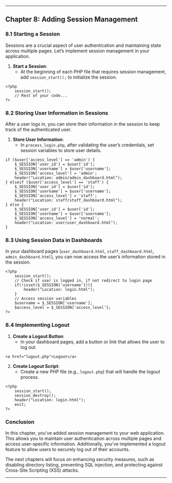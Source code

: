 <hr>
<h2 id="chapter-8-adding-session-management">Chapter 8: Adding Session Management</h2>
<h3 id="starting-a-session">8.1 Starting a Session</h3>
<p>Sessions are a crucial aspect of user authentication and maintaining state across multiple pages. Let’s implement session management in your application.</p>
<ol>
<li><strong>Start a Session</strong>:
<ul>
<li>At the beginning of each PHP file that requires session management, add <code>session_start();</code> to initialize the session.</li>
</ul>
</li>
</ol>
<pre class=" language-php"><code class="prism  language-php"><span class="token php language-php"><span class="token delimiter important">&lt;?php</span>
    <span class="token function">session_start</span><span class="token punctuation">(</span><span class="token punctuation">)</span><span class="token punctuation">;</span>
    <span class="token comment">// Rest of your code...</span>
<span class="token delimiter important">?&gt;</span></span>
</code></pre>
<h3 id="storing-user-information-in-sessions">8.2 Storing User Information in Sessions</h3>
<p>After a user logs in, you can store their information in the session to keep track of the authenticated user.</p>
<ol>
<li><strong>Store User Information</strong>:
<ul>
<li>In <code>process_login.php</code>, after validating the user’s credentials, set session variables to store user details.</li>
</ul>
</li>
</ol>
<pre class=" language-php"><code class="prism  language-php"><span class="token keyword">if</span> <span class="token punctuation">(</span><span class="token variable">$user</span><span class="token punctuation">[</span><span class="token string">'access_level'</span><span class="token punctuation">]</span> <span class="token operator">==</span> <span class="token string">'admin'</span><span class="token punctuation">)</span> <span class="token punctuation">{</span>
    <span class="token variable">$_SESSION</span><span class="token punctuation">[</span><span class="token string">'user_id'</span><span class="token punctuation">]</span> <span class="token operator">=</span> <span class="token variable">$user</span><span class="token punctuation">[</span><span class="token string">'id'</span><span class="token punctuation">]</span><span class="token punctuation">;</span>
    <span class="token variable">$_SESSION</span><span class="token punctuation">[</span><span class="token string">'username'</span><span class="token punctuation">]</span> <span class="token operator">=</span> <span class="token variable">$user</span><span class="token punctuation">[</span><span class="token string">'username'</span><span class="token punctuation">]</span><span class="token punctuation">;</span>
    <span class="token variable">$_SESSION</span><span class="token punctuation">[</span><span class="token string">'access_level'</span><span class="token punctuation">]</span> <span class="token operator">=</span> <span class="token string">'admin'</span><span class="token punctuation">;</span>
    <span class="token function">header</span><span class="token punctuation">(</span><span class="token string">"Location: admin/admin_dashboard.html"</span><span class="token punctuation">)</span><span class="token punctuation">;</span>
<span class="token punctuation">}</span> <span class="token keyword">elseif</span> <span class="token punctuation">(</span><span class="token variable">$user</span><span class="token punctuation">[</span><span class="token string">'access_level'</span><span class="token punctuation">]</span> <span class="token operator">==</span> <span class="token string">'staff'</span><span class="token punctuation">)</span> <span class="token punctuation">{</span>
    <span class="token variable">$_SESSION</span><span class="token punctuation">[</span><span class="token string">'user_id'</span><span class="token punctuation">]</span> <span class="token operator">=</span> <span class="token variable">$user</span><span class="token punctuation">[</span><span class="token string">'id'</span><span class="token punctuation">]</span><span class="token punctuation">;</span>
    <span class="token variable">$_SESSION</span><span class="token punctuation">[</span><span class="token string">'username'</span><span class="token punctuation">]</span> <span class="token operator">=</span> <span class="token variable">$user</span><span class="token punctuation">[</span><span class="token string">'username'</span><span class="token punctuation">]</span><span class="token punctuation">;</span>
    <span class="token variable">$_SESSION</span><span class="token punctuation">[</span><span class="token string">'access_level'</span><span class="token punctuation">]</span> <span class="token operator">=</span> <span class="token string">'staff'</span><span class="token punctuation">;</span>
    <span class="token function">header</span><span class="token punctuation">(</span><span class="token string">"Location: staff/staff_dashboard.html"</span><span class="token punctuation">)</span><span class="token punctuation">;</span>
<span class="token punctuation">}</span> <span class="token keyword">else</span> <span class="token punctuation">{</span>
    <span class="token variable">$_SESSION</span><span class="token punctuation">[</span><span class="token string">'user_id'</span><span class="token punctuation">]</span> <span class="token operator">=</span> <span class="token variable">$user</span><span class="token punctuation">[</span><span class="token string">'id'</span><span class="token punctuation">]</span><span class="token punctuation">;</span>
    <span class="token variable">$_SESSION</span><span class="token punctuation">[</span><span class="token string">'username'</span><span class="token punctuation">]</span> <span class="token operator">=</span> <span class="token variable">$user</span><span class="token punctuation">[</span><span class="token string">'username'</span><span class="token punctuation">]</span><span class="token punctuation">;</span>
    <span class="token variable">$_SESSION</span><span class="token punctuation">[</span><span class="token string">'access_level'</span><span class="token punctuation">]</span> <span class="token operator">=</span> <span class="token string">'normal'</span><span class="token punctuation">;</span>
    <span class="token function">header</span><span class="token punctuation">(</span><span class="token string">"Location: user/user_dashboard.html"</span><span class="token punctuation">)</span><span class="token punctuation">;</span>
<span class="token punctuation">}</span>
</code></pre>
<h3 id="using-session-data-in-dashboards">8.3 Using Session Data in Dashboards</h3>
<p>In your dashboard pages (<code>user_dashboard.html</code>, <code>staff_dashboard.html</code>, <code>admin_dashboard.html</code>), you can now access the user’s information stored in the session.</p>
<pre class=" language-php"><code class="prism  language-php"><span class="token php language-php"><span class="token delimiter important">&lt;?php</span>
    <span class="token function">session_start</span><span class="token punctuation">(</span><span class="token punctuation">)</span><span class="token punctuation">;</span>
    <span class="token comment">// Check if user is logged in, if not redirect to login page</span>
    <span class="token keyword">if</span><span class="token punctuation">(</span><span class="token operator">!</span><span class="token function">isset</span><span class="token punctuation">(</span><span class="token variable">$_SESSION</span><span class="token punctuation">[</span><span class="token string">'username'</span><span class="token punctuation">]</span><span class="token punctuation">)</span><span class="token punctuation">)</span><span class="token punctuation">{</span>
        <span class="token function">header</span><span class="token punctuation">(</span><span class="token string">"Location: login.html"</span><span class="token punctuation">)</span><span class="token punctuation">;</span>
    <span class="token punctuation">}</span>
    <span class="token comment">// Access session variables</span>
    <span class="token variable">$username</span> <span class="token operator">=</span> <span class="token variable">$_SESSION</span><span class="token punctuation">[</span><span class="token string">'username'</span><span class="token punctuation">]</span><span class="token punctuation">;</span>
    <span class="token variable">$access_level</span> <span class="token operator">=</span> <span class="token variable">$_SESSION</span><span class="token punctuation">[</span><span class="token string">'access_level'</span><span class="token punctuation">]</span><span class="token punctuation">;</span>
<span class="token delimiter important">?&gt;</span></span>
</code></pre>
<h3 id="implementing-logout">8.4 Implementing Logout</h3>
<ol>
<li><strong>Create a Logout Button</strong>:
<ul>
<li>In your dashboard pages, add a button or link that allows the user to log out.</li>
</ul>
</li>
</ol>
<pre class=" language-html"><code class="prism  language-html"><span class="token tag"><span class="token tag"><span class="token punctuation">&lt;</span>a</span> <span class="token attr-name">href</span><span class="token attr-value"><span class="token punctuation">=</span><span class="token punctuation">"</span>logout.php<span class="token punctuation">"</span></span><span class="token punctuation">&gt;</span></span>Logout<span class="token tag"><span class="token tag"><span class="token punctuation">&lt;/</span>a</span><span class="token punctuation">&gt;</span></span>
</code></pre>
<ol start="2">
<li><strong>Create Logout Script</strong>:
<ul>
<li>Create a new PHP file (e.g., <code>logout.php</code>) that will handle the logout process.</li>
</ul>
</li>
</ol>
<pre class=" language-php"><code class="prism  language-php"><span class="token php language-php"><span class="token delimiter important">&lt;?php</span>
    <span class="token function">session_start</span><span class="token punctuation">(</span><span class="token punctuation">)</span><span class="token punctuation">;</span>
    <span class="token function">session_destroy</span><span class="token punctuation">(</span><span class="token punctuation">)</span><span class="token punctuation">;</span>
    <span class="token function">header</span><span class="token punctuation">(</span><span class="token string">"Location: login.html"</span><span class="token punctuation">)</span><span class="token punctuation">;</span>
    exit<span class="token punctuation">;</span>
<span class="token delimiter important">?&gt;</span></span>
</code></pre>
<h3 id="conclusion">Conclusion</h3>
<p>In this chapter, you’ve added session management to your web application. This allows you to maintain user authentication across multiple pages and access user-specific information. Additionally, you’ve implemented a logout feature to allow users to securely log out of their accounts.</p>
<p>The next chapters will focus on enhancing security measures, such as disabling directory listing, preventing SQL injection, and protecting against Cross-Site Scripting (XSS) attacks.</p>
<hr>

